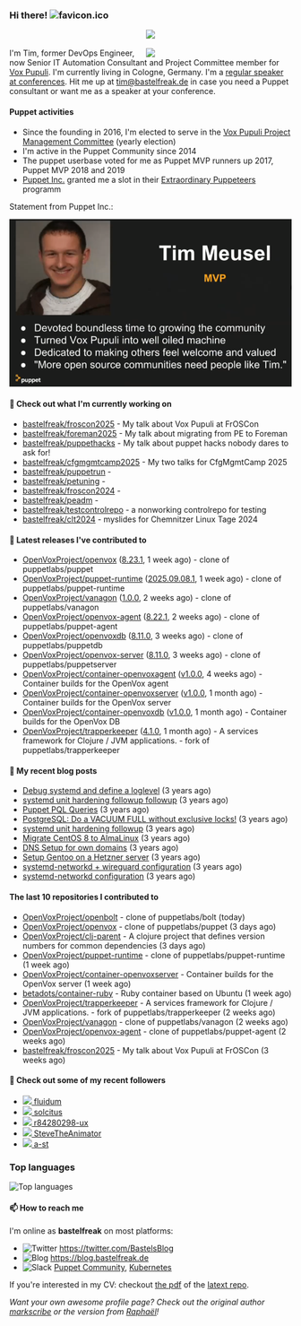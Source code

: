 ### Hi there! ![favicon.ico](https://raw.githubusercontent.com/bastelfreak/bastelfreak/master/favicon.ico)

<p align="center">
  <a href="https://github.com/ryo-ma/github-profile-trophy"><img src="https://github-profile-trophy.vercel.app/?username=bastelfreak&theme=darkhub&margin-w=15&margin-h=15&no-frame=true&column=5"/></a>
</p>

<img align="right" src="https://avatars.githubusercontent.com/bastelfreak" width="260">

I'm Tim, former DevOps Engineer, now Senior IT Automation Consultant and Project
Committee member for [Vox Pupuli](https://voxpupuli.org).
I'm currently living in Cologne, Germany. I'm a
[regular speaker at conferences](https://github.com/bastelfreak/talks#collection-of-talks-proposals-and-related-stuff).
Hit me up at [tim@bastelfreak.de](mailto:tim@bastelfeak.de) in case you need a
Puppet consultant or want me as a speaker at your conference.

#### Puppet activities

* Since the founding in 2016, I'm elected to serve in the [Vox Pupuli Project Management Committee](https://voxpupuli.org/blog/2016/10/12/pmc-election-results/) (yearly election)
* I'm active in the Puppet Community since 2014
* The puppet userbase voted for me as Puppet MVP runners up 2017, Puppet MVP 2018 and 2019
* [Puppet Inc.](https://puppet.com) granted me a slot in their [Extraordinary Puppeteers](https://puppet-champions.github.io/profiles.html) programm

Statement from Puppet Inc.:

![mvp statement](https://raw.githubusercontent.com/bastelfreak/bastelfreak/master/MVP.png)

#### 🌱 Check out what I'm currently working on


- [bastelfreak/froscon2025](https://github.com/bastelfreak/froscon2025) - My talk about Vox Pupuli at FrOSCon
- [bastelfreak/foreman2025](https://github.com/bastelfreak/foreman2025) - My talk about migrating from PE to Foreman
- [bastelfreak/puppethacks](https://github.com/bastelfreak/puppethacks) - My talk about puppet hacks nobody dares to ask for!
- [bastelfreak/cfgmgmtcamp2025](https://github.com/bastelfreak/cfgmgmtcamp2025) - My two talks for CfgMgmtCamp 2025
- [bastelfreak/puppetrun](https://github.com/bastelfreak/puppetrun) - 
- [bastelfreak/petuning](https://github.com/bastelfreak/petuning) - 
- [bastelfreak/froscon2024](https://github.com/bastelfreak/froscon2024) - 
- [bastelfreak/peadm](https://github.com/bastelfreak/peadm) - 
- [bastelfreak/testcontrolrepo](https://github.com/bastelfreak/testcontrolrepo) - a nonworking controlrepo for testing
- [bastelfreak/clt2024](https://github.com/bastelfreak/clt2024) - myslides for Chemnitzer Linux Tage 2024

#### 🔭 Latest releases I've contributed to


- [OpenVoxProject/openvox](https://github.com/OpenVoxProject/openvox) ([8.23.1](https://github.com/OpenVoxProject/openvox/releases/tag/8.23.1), 1 week ago) - clone of puppetlabs/puppet
- [OpenVoxProject/puppet-runtime](https://github.com/OpenVoxProject/puppet-runtime) ([2025.09.08.1](https://github.com/OpenVoxProject/puppet-runtime/releases/tag/2025.09.08.1), 1 week ago) - clone of puppetlabs/puppet-runtime
- [OpenVoxProject/vanagon](https://github.com/OpenVoxProject/vanagon) ([1.0.0](https://github.com/OpenVoxProject/vanagon/releases/tag/1.0.0), 2 weeks ago) - clone of puppetlabs/vanagon
- [OpenVoxProject/openvox-agent](https://github.com/OpenVoxProject/openvox-agent) ([8.22.1](https://github.com/OpenVoxProject/openvox-agent/releases/tag/8.22.1), 2 weeks ago) - clone of puppetlabs/puppet-agent
- [OpenVoxProject/openvoxdb](https://github.com/OpenVoxProject/openvoxdb) ([8.11.0](https://github.com/OpenVoxProject/openvoxdb/releases/tag/8.11.0), 3 weeks ago) - clone of puppetlabs/puppetdb
- [OpenVoxProject/openvox-server](https://github.com/OpenVoxProject/openvox-server) ([8.11.0](https://github.com/OpenVoxProject/openvox-server/releases/tag/8.11.0), 3 weeks ago) - clone of puppetlabs/puppetserver
- [OpenVoxProject/container-openvoxagent](https://github.com/OpenVoxProject/container-openvoxagent) ([v1.0.0](https://github.com/OpenVoxProject/container-openvoxagent/releases/tag/v1.0.0), 4 weeks ago) - Container builds for the OpenVox agent
- [OpenVoxProject/container-openvoxserver](https://github.com/OpenVoxProject/container-openvoxserver) ([v1.0.0](https://github.com/OpenVoxProject/container-openvoxserver/releases/tag/v1.0.0), 1 month ago) - Container builds for the OpenVox server
- [OpenVoxProject/container-openvoxdb](https://github.com/OpenVoxProject/container-openvoxdb) ([v1.0.0](https://github.com/OpenVoxProject/container-openvoxdb/releases/tag/v1.0.0), 1 month ago) - Container builds for the OpenVox DB
- [OpenVoxProject/trapperkeeper](https://github.com/OpenVoxProject/trapperkeeper) ([4.1.0](https://github.com/OpenVoxProject/trapperkeeper/releases/tag/4.1.0), 1 month ago) - A services framework for Clojure / JVM applications. - fork of puppetlabs/trapperkeeper

#### 📜 My recent blog posts


- [Debug systemd and define a loglevel](https://blog.bastelfreak.de/2022/02/debug-systemd-and-define-a-loglevel/) (3 years ago)
- [systemd unit hardening followup followup](https://blog.bastelfreak.de/2022/01/systemd-unit-hardening-followup-followup/) (3 years ago)
- [Puppet PQL Queries](https://blog.bastelfreak.de/2022/01/puppet-pql-queries/) (3 years ago)
- [PostgreSQL: Do a VACUUM FULL without exclusive locks!](https://blog.bastelfreak.de/2022/01/postgresql-do-a-vacuum-full-without-exclusive-locks/) (3 years ago)
- [systemd unit hardening followup](https://blog.bastelfreak.de/2022/01/systemd-unit-hardening-followup/) (3 years ago)
- [Migrate CentOS 8 to AlmaLinux](https://blog.bastelfreak.de/2022/01/migrate-centos-8-to-almalinux/) (3 years ago)
- [DNS Setup for own domains](https://blog.bastelfreak.de/2022/01/dns-setup-for-own-domains/) (3 years ago)
- [Setup Gentoo on a Hetzner server](https://blog.bastelfreak.de/2022/01/setup-gentoo-on-a-hetzner-server/) (3 years ago)
- [systemd-networkd &#43; wireguard configuration](https://blog.bastelfreak.de/2022/01/systemd-networkd-wireguard-configuration/) (3 years ago)
- [systemd-networkd configuration](https://blog.bastelfreak.de/2022/01/systemd-networkd-configuration/) (3 years ago)

#### The last 10 repositories I contributed to


- [OpenVoxProject/openbolt](https://github.com/OpenVoxProject/openbolt) - clone of puppetlabs/bolt (today)
- [OpenVoxProject/openvox](https://github.com/OpenVoxProject/openvox) - clone of puppetlabs/puppet (3 days ago)
- [OpenVoxProject/clj-parent](https://github.com/OpenVoxProject/clj-parent) - A clojure project that defines version numbers for common dependencies (3 days ago)
- [OpenVoxProject/puppet-runtime](https://github.com/OpenVoxProject/puppet-runtime) - clone of puppetlabs/puppet-runtime (1 week ago)
- [OpenVoxProject/container-openvoxserver](https://github.com/OpenVoxProject/container-openvoxserver) - Container builds for the OpenVox server (1 week ago)
- [betadots/container-ruby](https://github.com/betadots/container-ruby) - Ruby container based on Ubuntu (1 week ago)
- [OpenVoxProject/trapperkeeper](https://github.com/OpenVoxProject/trapperkeeper) - A services framework for Clojure / JVM applications. - fork of puppetlabs/trapperkeeper (2 weeks ago)
- [OpenVoxProject/vanagon](https://github.com/OpenVoxProject/vanagon) - clone of puppetlabs/vanagon (2 weeks ago)
- [OpenVoxProject/openvox-agent](https://github.com/OpenVoxProject/openvox-agent) - clone of puppetlabs/puppet-agent (2 weeks ago)
- [bastelfreak/froscon2025](https://github.com/bastelfreak/froscon2025) - My talk about Vox Pupuli at FrOSCon (3 weeks ago)

#### 👥 Check out some of my recent followers


- [<img src="https://avatars.githubusercontent.com/u/16622232?v=4" height="20"/> fluidum](https://github.com/fluidum)
- [<img src="https://avatars.githubusercontent.com/u/10766800?v=4" height="20"/> solcitus](https://github.com/solcitus)
- [<img src="https://avatars.githubusercontent.com/u/222501283?v=4" height="20"/> r84280298-ux](https://github.com/r84280298-ux)
- [<img src="https://avatars.githubusercontent.com/u/103543324?u=4c76cb91f6abca5444730c5828fb1cee19c1e773&amp;v=4" height="20"/> SteveTheAnimator](https://github.com/SteveTheAnimator)
- [<img src="https://avatars.githubusercontent.com/u/63122?v=4" height="20"/> a-st](https://github.com/a-st)

### Top languages

![Top languages](https://github-readme-stats.vercel.app/api/top-langs/?username=bastelfreak&hide_title=true)

#### 📫 How to reach me

I'm online as **bastelfreak** on most platforms:

- <img src="https://raw.githubusercontent.com/FortAwesome/Font-Awesome/master/svgs/brands/twitter.svg" width="20" alt="Twitter" /> https://twitter.com/BastelsBlog
- <img src="https://raw.githubusercontent.com/FortAwesome/Font-Awesome/master/svgs/brands/wordpress.svg" width="20" alt="Blog" /> https://blog.bastelfreak.de
- <img src="https://raw.githubusercontent.com/FortAwesome/Font-Awesome/master/svgs/brands/slack.svg" width="20" alt="Slack" /> [Puppet Community](https://slack.puppet.com/), [Kubernetes](https://slack.k8s.io/)

If you're interested in my CV: checkout [the pdf](https://github.com/bastelfreak/cv/raw/master/content-en.pdf) of the [latext repo](https://github.com/bastelfreak/cv#readme).

*Want your own awesome profile page? Check out the original author [markscribe](https://github.com/muesli/markscribe) or the version from [Raphaël](https://github.com/raphink/raphink#hi-there-)!*
